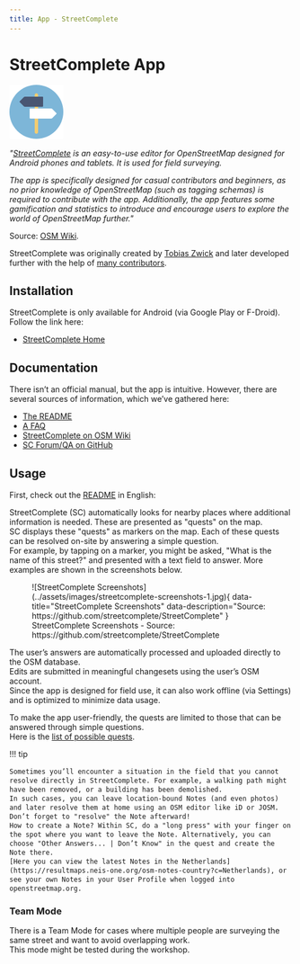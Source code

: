 ```yaml
---
title: App - StreetComplete
---
```

# StreetComplete App

![Logo](../assets/images/streetcomplete-logo.png)

*"[StreetComplete](https://streetcomplete.app/?lang=en) is an easy-to-use editor for OpenStreetMap designed for Android phones and tablets. 
It is used for field surveying.*

*The app is specifically designed for casual contributors and beginners, as no prior knowledge of OpenStreetMap 
(such as tagging schemas) is required to contribute with the app. Additionally, the app features some gamification 
and statistics to introduce and encourage users to explore the world of OpenStreetMap further."*

Source: [OSM Wiki](https://wiki.openstreetmap.org/wiki/StreetComplete).

StreetComplete was originally created by [Tobias Zwick](https://wiki.openstreetmap.org/wiki/User:Westnordost) and later developed further with the help of [many contributors](https://github.com/streetcomplete/StreetComplete/graphs/contributors).

## Installation

StreetComplete is only available for Android (via Google Play or F-Droid).  
Follow the link here:

* [StreetComplete Home](https://streetcomplete.app/?lang=en)

## Documentation

There isn’t an official manual, but the app is intuitive. However, there are several sources of information, which we’ve gathered here:

* [The README](https://github.com/streetcomplete/StreetComplete/blob/master/README.md)
* [A FAQ](https://wiki.openstreetmap.org/wiki/StreetComplete/FAQ)
* [StreetComplete on OSM Wiki](https://wiki.openstreetmap.org/wiki/StreetComplete)
* [SC Forum/QA on GitHub](https://github.com/streetcomplete/StreetComplete/discussions)

## Usage

First, check out the [README](https://github.com/streetcomplete/StreetComplete/blob/master/README.md) in English:

StreetComplete (SC) automatically looks for nearby places where additional information is needed. These are presented as "quests" on the map.  
SC displays these "quests" as markers on the map. Each of these quests can be resolved on-site by answering a simple question.  
For example, by tapping on a marker, you might be asked, "What is the name of this street?" and presented with a text field to answer. More examples are shown in the screenshots below.

<figure markdown>
![StreetComplete Screenshots](../assets/images/streetcomplete-screenshots-1.jpg){ data-title="StreetComplete Screenshots" data-description="Source: https://github.com/streetcomplete/StreetComplete" }
<figcaption>StreetComplete Screenshots - Source: https://github.com/streetcomplete/StreetComplete</figcaption>
</figure>

The user’s answers are automatically processed and uploaded directly to the OSM database.  
Edits are submitted in meaningful changesets using the user’s OSM account.  
Since the app is designed for field use, it can also work offline (via Settings) and is optimized to minimize data usage.

To make the app user-friendly, the quests are limited to those that can be answered through simple questions.  
Here is the [list of possible quests](https://wiki.openstreetmap.org/wiki/StreetComplete/Quests).

!!! tip

    Sometimes you’ll encounter a situation in the field that you cannot resolve directly in StreetComplete. For example, a walking path might have been removed, or a building has been demolished.  
    In such cases, you can leave location-bound Notes (and even photos) and later resolve them at home using an OSM editor like iD or JOSM. Don’t forget to "resolve" the Note afterward!  
    How to create a Note? Within SC, do a "long press" with your finger on the spot where you want to leave the Note. Alternatively, you can choose "Other Answers... | Don’t Know" in the quest and create the Note there.  
    [Here you can view the latest Notes in the Netherlands](https://resultmaps.neis-one.org/osm-notes-country?c=Netherlands), or see your own Notes in your User Profile when logged into openstreetmap.org.

### Team Mode

There is a Team Mode for cases where multiple people are surveying the same street and want to avoid overlapping work.  
This mode might be tested during the workshop.
